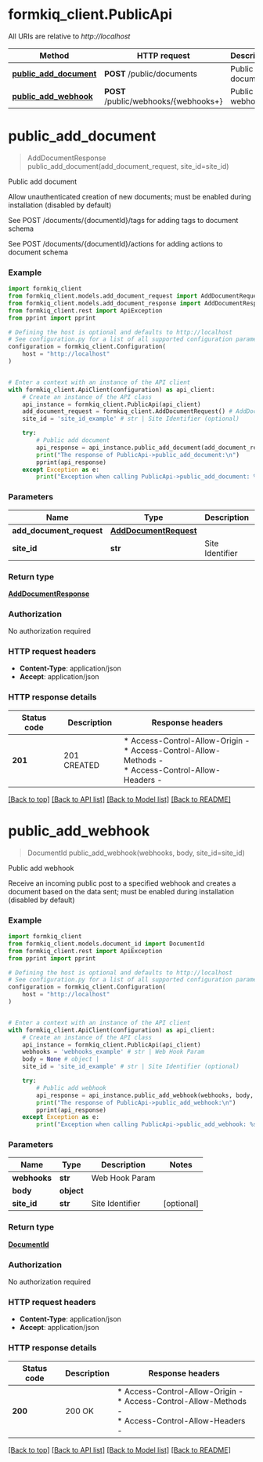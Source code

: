 # formkiq_client.PublicApi

All URIs are relative to *http://localhost*

Method | HTTP request | Description
------------- | ------------- | -------------
[**public_add_document**](PublicApi.md#public_add_document) | **POST** /public/documents | Public add document
[**public_add_webhook**](PublicApi.md#public_add_webhook) | **POST** /public/webhooks/{webhooks+} | Public add webhook


# **public_add_document**
> AddDocumentResponse public_add_document(add_document_request, site_id=site_id)

Public add document

Allow unauthenticated creation of new documents; must be enabled during installation (disabled by default)

See POST /documents/{documentId}/tags for adding tags to document schema

See POST /documents/{documentId}/actions for adding actions to document schema

### Example


```python
import formkiq_client
from formkiq_client.models.add_document_request import AddDocumentRequest
from formkiq_client.models.add_document_response import AddDocumentResponse
from formkiq_client.rest import ApiException
from pprint import pprint

# Defining the host is optional and defaults to http://localhost
# See configuration.py for a list of all supported configuration parameters.
configuration = formkiq_client.Configuration(
    host = "http://localhost"
)


# Enter a context with an instance of the API client
with formkiq_client.ApiClient(configuration) as api_client:
    # Create an instance of the API class
    api_instance = formkiq_client.PublicApi(api_client)
    add_document_request = formkiq_client.AddDocumentRequest() # AddDocumentRequest | 
    site_id = 'site_id_example' # str | Site Identifier (optional)

    try:
        # Public add document
        api_response = api_instance.public_add_document(add_document_request, site_id=site_id)
        print("The response of PublicApi->public_add_document:\n")
        pprint(api_response)
    except Exception as e:
        print("Exception when calling PublicApi->public_add_document: %s\n" % e)
```



### Parameters


Name | Type | Description  | Notes
------------- | ------------- | ------------- | -------------
 **add_document_request** | [**AddDocumentRequest**](AddDocumentRequest.md)|  | 
 **site_id** | **str**| Site Identifier | [optional] 

### Return type

[**AddDocumentResponse**](AddDocumentResponse.md)

### Authorization

No authorization required

### HTTP request headers

 - **Content-Type**: application/json
 - **Accept**: application/json

### HTTP response details

| Status code | Description | Response headers |
|-------------|-------------|------------------|
**201** | 201 CREATED |  * Access-Control-Allow-Origin -  <br>  * Access-Control-Allow-Methods -  <br>  * Access-Control-Allow-Headers -  <br>  |

[[Back to top]](#) [[Back to API list]](../README.md#documentation-for-api-endpoints) [[Back to Model list]](../README.md#documentation-for-models) [[Back to README]](../README.md)

# **public_add_webhook**
> DocumentId public_add_webhook(webhooks, body, site_id=site_id)

Public add webhook

Receive an incoming public post to a specified webhook and creates a document based on the data sent; must be enabled during installation (disabled by default)

### Example


```python
import formkiq_client
from formkiq_client.models.document_id import DocumentId
from formkiq_client.rest import ApiException
from pprint import pprint

# Defining the host is optional and defaults to http://localhost
# See configuration.py for a list of all supported configuration parameters.
configuration = formkiq_client.Configuration(
    host = "http://localhost"
)


# Enter a context with an instance of the API client
with formkiq_client.ApiClient(configuration) as api_client:
    # Create an instance of the API class
    api_instance = formkiq_client.PublicApi(api_client)
    webhooks = 'webhooks_example' # str | Web Hook Param
    body = None # object | 
    site_id = 'site_id_example' # str | Site Identifier (optional)

    try:
        # Public add webhook
        api_response = api_instance.public_add_webhook(webhooks, body, site_id=site_id)
        print("The response of PublicApi->public_add_webhook:\n")
        pprint(api_response)
    except Exception as e:
        print("Exception when calling PublicApi->public_add_webhook: %s\n" % e)
```



### Parameters


Name | Type | Description  | Notes
------------- | ------------- | ------------- | -------------
 **webhooks** | **str**| Web Hook Param | 
 **body** | **object**|  | 
 **site_id** | **str**| Site Identifier | [optional] 

### Return type

[**DocumentId**](DocumentId.md)

### Authorization

No authorization required

### HTTP request headers

 - **Content-Type**: application/json
 - **Accept**: application/json

### HTTP response details

| Status code | Description | Response headers |
|-------------|-------------|------------------|
**200** | 200 OK |  * Access-Control-Allow-Origin -  <br>  * Access-Control-Allow-Methods -  <br>  * Access-Control-Allow-Headers -  <br>  |

[[Back to top]](#) [[Back to API list]](../README.md#documentation-for-api-endpoints) [[Back to Model list]](../README.md#documentation-for-models) [[Back to README]](../README.md)

